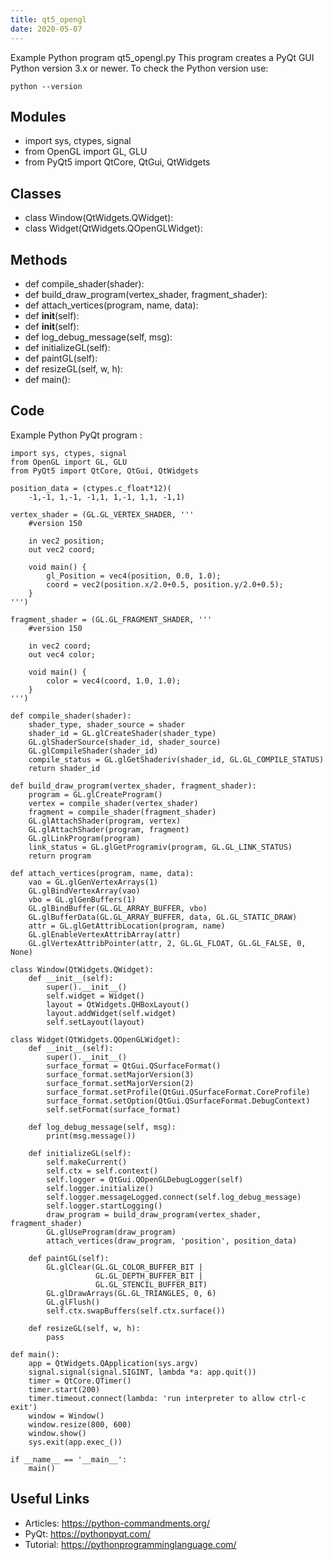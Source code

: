 ```yaml
---
title: qt5_opengl
date: 2020-05-07
---
```

Example Python program qt5_opengl.py
This program creates a PyQt GUI
Python version 3.x or newer.
To check the Python version use:

    python --version

## Modules

* import sys, ctypes, signal
* from OpenGL import GL, GLU
* from PyQt5 import QtCore, QtGui, QtWidgets

## Classes

* class Window(QtWidgets.QWidget):
* class Widget(QtWidgets.QOpenGLWidget):

## Methods

* def compile_shader(shader):
* def build_draw_program(vertex_shader, fragment_shader):
* def attach_vertices(program, name, data):
* def __init__(self):
* def __init__(self):
* def log_debug_message(self, msg):
* def initializeGL(self):
* def paintGL(self):
* def resizeGL(self, w, h):
* def main():

## Code

Example Python PyQt program :

    import sys, ctypes, signal
    from OpenGL import GL, GLU
    from PyQt5 import QtCore, QtGui, QtWidgets
    
    position_data = (ctypes.c_float*12)(
        -1,-1, 1,-1, -1,1, 1,-1, 1,1, -1,1)
    
    vertex_shader = (GL.GL_VERTEX_SHADER, '''
        #version 150
        
        in vec2 position;
        out vec2 coord;
        
        void main() {
            gl_Position = vec4(position, 0.0, 1.0);
            coord = vec2(position.x/2.0+0.5, position.y/2.0+0.5);
        }
    ''')
    
    fragment_shader = (GL.GL_FRAGMENT_SHADER, '''
        #version 150
        
        in vec2 coord;
        out vec4 color;
        
        void main() {
            color = vec4(coord, 1.0, 1.0);
        }
    ''')
    
    def compile_shader(shader):
        shader_type, shader_source = shader
        shader_id = GL.glCreateShader(shader_type)
        GL.glShaderSource(shader_id, shader_source)
        GL.glCompileShader(shader_id)
        compile_status = GL.glGetShaderiv(shader_id, GL.GL_COMPILE_STATUS)
        return shader_id
    
    def build_draw_program(vertex_shader, fragment_shader):
        program = GL.glCreateProgram()
        vertex = compile_shader(vertex_shader)
        fragment = compile_shader(fragment_shader)
        GL.glAttachShader(program, vertex)
        GL.glAttachShader(program, fragment)
        GL.glLinkProgram(program)
        link_status = GL.glGetProgramiv(program, GL.GL_LINK_STATUS)
        return program
    
    def attach_vertices(program, name, data):
        vao = GL.glGenVertexArrays(1)
        GL.glBindVertexArray(vao)
        vbo = GL.glGenBuffers(1)
        GL.glBindBuffer(GL.GL_ARRAY_BUFFER, vbo)
        GL.glBufferData(GL.GL_ARRAY_BUFFER, data, GL.GL_STATIC_DRAW)
        attr = GL.glGetAttribLocation(program, name)
        GL.glEnableVertexAttribArray(attr)
        GL.glVertexAttribPointer(attr, 2, GL.GL_FLOAT, GL.GL_FALSE, 0, None)
    
    class Window(QtWidgets.QWidget):
        def __init__(self):
            super().__init__()
            self.widget = Widget()
            layout = QtWidgets.QHBoxLayout()
            layout.addWidget(self.widget)
            self.setLayout(layout)
    
    class Widget(QtWidgets.QOpenGLWidget):
        def __init__(self):
            super().__init__()
            surface_format = QtGui.QSurfaceFormat()
            surface_format.setMajorVersion(3)
            surface_format.setMajorVersion(2)
            surface_format.setProfile(QtGui.QSurfaceFormat.CoreProfile)
            surface_format.setOption(QtGui.QSurfaceFormat.DebugContext)
            self.setFormat(surface_format)
    
        def log_debug_message(self, msg):
            print(msg.message())
    
        def initializeGL(self):
            self.makeCurrent()
            self.ctx = self.context()
            self.logger = QtGui.QOpenGLDebugLogger(self)
            self.logger.initialize()
            self.logger.messageLogged.connect(self.log_debug_message)
            self.logger.startLogging()
            draw_program = build_draw_program(vertex_shader, fragment_shader)
            GL.glUseProgram(draw_program)
            attach_vertices(draw_program, 'position', position_data)
            
        def paintGL(self):
            GL.glClear(GL.GL_COLOR_BUFFER_BIT |
                       GL.GL_DEPTH_BUFFER_BIT |
                       GL.GL_STENCIL_BUFFER_BIT)
            GL.glDrawArrays(GL.GL_TRIANGLES, 0, 6)
            GL.glFlush()
            self.ctx.swapBuffers(self.ctx.surface())
            
        def resizeGL(self, w, h):
            pass
            
    def main():
        app = QtWidgets.QApplication(sys.argv)
        signal.signal(signal.SIGINT, lambda *a: app.quit())
        timer = QtCore.QTimer()
        timer.start(200)
        timer.timeout.connect(lambda: 'run interpreter to allow ctrl-c exit')
        window = Window()
        window.resize(800, 600)
        window.show()
        sys.exit(app.exec_())
    
    if __name__ == '__main__':
        main()

## Useful Links

- Articles: https://python-commandments.org/
- PyQt: https://pythonpyqt.com/
- Tutorial: https://pythonprogramminglanguage.com/
